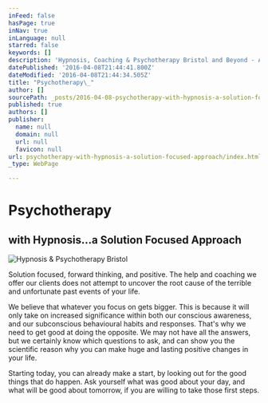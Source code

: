 ```yaml
---
inFeed: false
hasPage: true
inNav: true
inLanguage: null
starred: false
keywords: []
description: 'Hypnosis, Coaching & Psychotherapy Bristol and Beyond - A solution Focused approach to getting you the very best deal from your life.'
datePublished: '2016-04-08T21:44:41.800Z'
dateModified: '2016-04-08T21:44:34.505Z'
title: "Psychotherapy\_"
author: []
sourcePath: _posts/2016-04-08-psychotherapy-with-hypnosis-a-solution-focused-approach.md
published: true
authors: []
publisher:
  name: null
  domain: null
  url: null
  favicon: null
url: psychotherapy-with-hypnosis-a-solution-focused-approach/index.html
_type: WebPage

---
```

# Psychotherapy 

## with Hypnosis...a Solution Focused Approach
![Hypnosis & Psychotherapy Bristol](https://the-grid-user-content.s3-us-west-2.amazonaws.com/f1ca6988-4aa6-45d0-b3c5-3a8e3f3acb82.jpg)

Solution focused, forward thinking, and positive.  The help and coaching we offer our clients does not attempt to uncover the root cause of the terrible and unfortunate past events of your life.  

We believe that whatever you focus on gets bigger.  This is because it will only take on increased significance within both our conscious awareness, and our subconscious behavioural habits and responses.  That's why we need to get good at doing the opposite.  We may not have all the answers, but we certainly know which questions to ask, and can show you the scientific reason why you can make huge and lasting positive changes in your life.

Starting today, you can already make a start, by looking out for the good things that do happen.  Ask yourself what was good about your day, and what will be good about tomorrow, if you are willing to take those first steps.